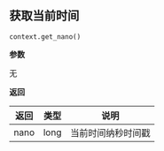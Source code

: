 ## 获取当前时间<div id='get_nano'></div>

`context.get_nano()`

**参数**

无

**返回**

| 返回 | 类型 | 说明               |
| ---- | ---- | ------------------ |
| nano    | long     | 当前时间纳秒时间戳 |






